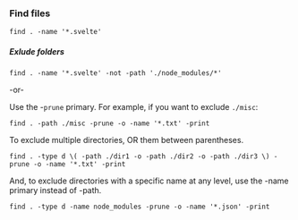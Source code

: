 ### Find files

`find . -name '*.svelte'`

##### Exlude folders

`find . -name '*.svelte' -not -path './node_modules/*'`

-or-

Use the -`prune` primary. For example, if you want to exclude `./misc`:

`find . -path ./misc -prune -o -name '*.txt' -print`

To exclude multiple directories, OR them between parentheses.

`find . -type d \( -path ./dir1 -o -path ./dir2 -o -path ./dir3 \) -prune -o -name '*.txt' -print`

And, to exclude directories with a specific name at any level, use the -name primary instead of -path.

`find . -type d -name node_modules -prune -o -name '*.json' -print`
